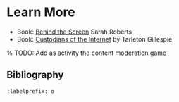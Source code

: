 # Learn More
- Book: [Behind the Screen](https://yalebooks.yale.edu/book/9780300261479/behind-the-screen/) Sarah Roberts
- Book: [Custodians of the Internet](https://yalebooks.yale.edu/book/9780300261431/custodians-of-the-internet/) by Tarleton Gillespie


% TODO: Add as activity the content moderation game

## Bibliography
```{bibliography} ch15_references.bib
:labelprefix: o
```